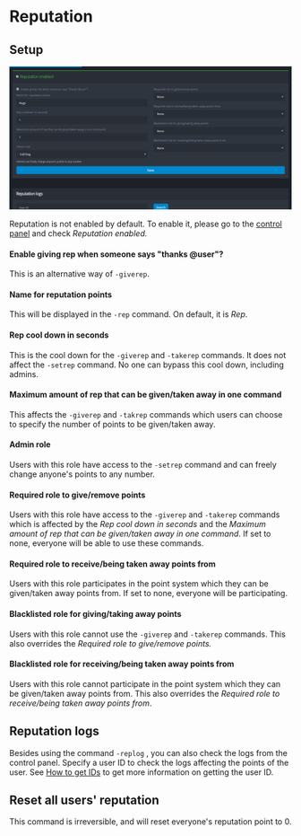 # Reputation

## Setup

![](../.gitbook/assets/rep.PNG)

Reputation is not enabled by default. To enable it, please go to the [control panel](https://yagpdb.xyz/manage) and check _Reputation enabled._

#### Enable giving rep when someone says "thanks @user"?

This is an alternative way of `-giverep`.

#### Name for reputation points

This will be displayed in the `-rep` command. On default, it is _Rep_.

#### Rep cool down in seconds

This is the cool down for the `-giverep` and `-takerep` commands. It does not affect the `-setrep` command. No one can bypass this cool down, including admins.

####  Maximum amount of rep that can be given/taken away in one command

This affects the `-giverep` and `-takrep` commands which users can choose to specify the number of points to be given/taken away.

#### Admin role

Users with this role have access to the `-setrep` command and can freely change anyone's points to any number.

#### Required role to give/remove points

Users with this role have access to the `-giverep` and `-takerep` commands which is affected by the _Rep cool down in seconds_ and the _Maximum amount of rep that can be given/taken away in one command_. If set to none, everyone will be able to use these commands.

#### Required role to receive/being taken away points from

Users with this role participates in the point system which they can be given/taken away points from. If set to none, everyone will be participating.

#### Blacklisted role for giving/taking away points

Users with this role cannot use the `-giverep` and `-takerep` commands. This also overrides the _Required role to give/remove points._

#### Blacklisted role for receiving/being taken away points from

Users with this role cannot participate in the point system which they can be given/taken away points from. This also overrides the _Required role to receive/being taken away points from_.

## Reputation logs

Besides using the command `-replog` , you can also check the logs from the control panel. Specify a user ID to check the logs affecting the points of the user. See [How to get IDs](../reference/templates.md#how-to-get-ids) to get more information on getting the user ID.

## Reset all users' reputation

This command is irreversible, and will reset everyone's reputation point to 0.

